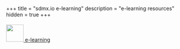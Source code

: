 +++
title = "sdmx.io e-learning"
description = "e-learning resources"
hidden = true
+++

<a href="/sdmxiolearn/"><img src="/sdmxiolearn/images/logo.png" style="height:47px;padding-top:5px;"/> e-learning</a>